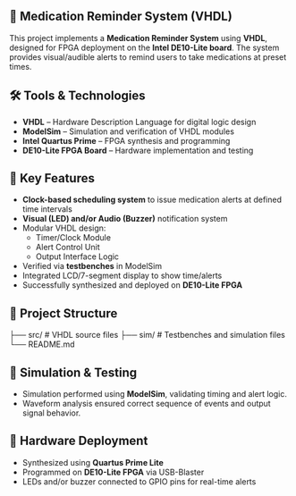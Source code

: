 ﻿## 💊 Medication Reminder System (VHDL)

This project implements a **Medication Reminder System** using **VHDL**, designed for FPGA deployment on the **Intel DE10-Lite board**. The system provides visual/audible alerts to remind users to take medications at preset times.

## 🛠️ Tools & Technologies

- **VHDL** – Hardware Description Language for digital logic design
- **ModelSim** – Simulation and verification of VHDL modules
- **Intel Quartus Prime** – FPGA synthesis and programming
- **DE10-Lite FPGA Board** – Hardware implementation and testing

## 🔧 Key Features

- **Clock-based scheduling system** to issue medication alerts at defined time intervals
- **Visual (LED) and/or Audio (Buzzer)** notification system
- Modular VHDL design:  
  - Timer/Clock Module  
  - Alert Control Unit  
  - Output Interface Logic  
- Verified via **testbenches** in ModelSim
- Integrated LCD/7-segment display to show time/alerts
- Successfully synthesized and deployed on **DE10-Lite FPGA**

## 📁 Project Structure
├── src/ # VHDL source files
├── sim/ # Testbenches and simulation files
└── README.md

## 🧪 Simulation & Testing

- Simulation performed using **ModelSim**, validating timing and alert logic.
- Waveform analysis ensured correct sequence of events and output signal behavior.

## 🔌 Hardware Deployment

- Synthesized using **Quartus Prime Lite**
- Programmed on **DE10-Lite FPGA** via USB-Blaster
- LEDs and/or buzzer connected to GPIO pins for real-time alerts


